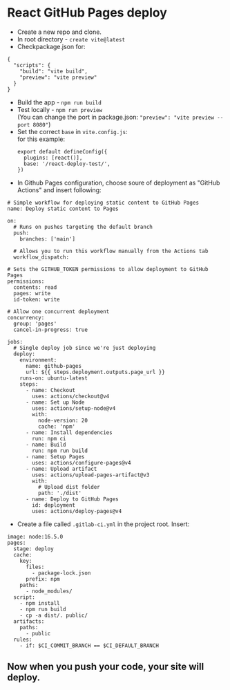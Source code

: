 # React GitHub Pages deploy

- Create a new repo and clone.
- In root directory - `create vite@latest`
- Checkpackage.json for:
````
{
  "scripts": {
    "build": "vite build",
    "preview": "vite preview"
  }
}
````
- Build the app - `npm run build`
- Test locally - `npm run preview`<br>
(You can change the port in package.json: ``"preview": "vite preview --port 8080"``)
- Set the correct `base` in `vite.config.js`: <br>
	for this example: 
	````
	export default defineConfig({
	  plugins: [react()],
	  base: '/react-deploy-test/',
	})
	````
- In Github Pages configuration, choose soure of deployment as "GitHub Actions" and insert following:
````
# Simple workflow for deploying static content to GitHub Pages
name: Deploy static content to Pages

on:
  # Runs on pushes targeting the default branch
  push:
    branches: ['main']

  # Allows you to run this workflow manually from the Actions tab
  workflow_dispatch:

# Sets the GITHUB_TOKEN permissions to allow deployment to GitHub Pages
permissions:
  contents: read
  pages: write
  id-token: write

# Allow one concurrent deployment
concurrency:
  group: 'pages'
  cancel-in-progress: true

jobs:
  # Single deploy job since we're just deploying
  deploy:
    environment:
      name: github-pages
      url: ${{ steps.deployment.outputs.page_url }}
    runs-on: ubuntu-latest
    steps:
      - name: Checkout
        uses: actions/checkout@v4
      - name: Set up Node
        uses: actions/setup-node@v4
        with:
          node-version: 20
          cache: 'npm'
      - name: Install dependencies
        run: npm ci
      - name: Build
        run: npm run build
      - name: Setup Pages
        uses: actions/configure-pages@v4
      - name: Upload artifact
        uses: actions/upload-pages-artifact@v3
        with:
          # Upload dist folder
          path: './dist'
      - name: Deploy to GitHub Pages
        id: deployment
        uses: actions/deploy-pages@v4
````
- Create a file called `.gitlab-ci.yml` in the project root. Insert:
````
image: node:16.5.0
pages:
  stage: deploy
  cache:
    key:
      files:
        - package-lock.json
      prefix: npm
    paths:
      - node_modules/
  script:
    - npm install
    - npm run build
    - cp -a dist/. public/
  artifacts:
    paths:
      - public
  rules:
    - if: $CI_COMMIT_BRANCH == $CI_DEFAULT_BRANCH
````
## Now when you push your code, your site will deploy.